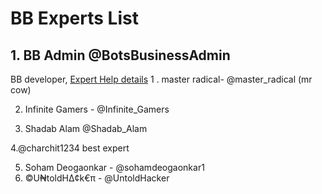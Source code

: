 # BB Experts List

## 1. BB Admin @BotsBusinessAdmin
BB developer, [Expert Help details](https://telegra.ph/Expert-help-from-BB-Admin-05-20)
1 . master radical- @master_radical (mr cow)


2. Infinite Gamers - @Infinite_Gamers

3. Shadab Alam @Shadab_Alam 

4.@charchit1234
best expert

5. Soham Deogaonkar - @sohamdeogaonkar1
6. ©U₦toldH∆¢k€π⁪⁬⁮⁮ - @UntoldHacker

